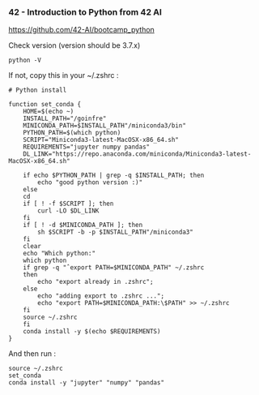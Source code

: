 ### 42 - Introduction to Python from 42 AI
https://github.com/42-AI/bootcamp_python

Check version (version should be 3.7.x)
```
python -V
```

If not, copy this in your ~/.zshrc :
```
# Python install

function set_conda {
	HOME=$(echo ~)
	INSTALL_PATH="/goinfre"
	MINICONDA_PATH=$INSTALL_PATH"/miniconda3/bin"
	PYTHON_PATH=$(which python)
	SCRIPT="Miniconda3-latest-MacOSX-x86_64.sh"
	REQUIREMENTS="jupyter numpy pandas"
	DL_LINK="https://repo.anaconda.com/miniconda/Miniconda3-latest-MacOSX-x86_64.sh"

	if echo $PYTHON_PATH | grep -q $INSTALL_PATH; then
		echo "good python version :)"
	else
	cd
	if [ ! -f $SCRIPT ]; then
		curl -LO $DL_LINK
	fi
	if [ ! -d $MINICONDA_PATH ]; then
		sh $SCRIPT -b -p $INSTALL_PATH"/miniconda3"
	fi
	clear
	echo "Which python:"
	which python
	if grep -q "ˆexport PATH=$MINICONDA_PATH" ~/.zshrc
	then
		echo "export already in .zshrc";
	else
		echo "adding export to .zshrc ...";
		echo "export PATH=$MINICONDA_PATH:\$PATH" >> ~/.zshrc
	fi
	source ~/.zshrc
	fi
	conda install -y $(echo $REQUIREMENTS)
}
```

And then run :
```
source ~/.zshrc
set_conda
conda install -y "jupyter" "numpy" "pandas"
```
